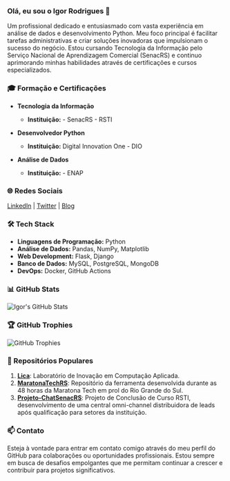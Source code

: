 ### Olá, eu sou o Igor Rodrigues 👋

Um profissional dedicado e entusiasmado com vasta experiência em análise de dados e desenvolvimento Python. Meu foco principal é facilitar tarefas administrativas e criar soluções inovadoras que impulsionam o sucesso do negócio. Estou cursando Tecnologia da Informação pelo Serviço Nacional de Aprendizagem Comercial (SenacRS) e continuo aprimorando minhas habilidades através de certificações e cursos especializados.

### 🎓 Formação e Certificações

- **Tecnologia da Informação**
  - **Instituição:** - SenacRS - RSTI


- **Desenvolvedor Python**
  - **Instituição:** Digital Innovation One - DIO 
  

- **Análise de Dados**
  - **Instituição:** - ENAP
  

### 🌐 Redes Sociais

[LinkedIn](https://www.linkedin.com/in/igorrodrigz) | [Twitter](https://twitter.com/igorrodrigz) | [Blog](https://igorrodrigz.dev/blog)

### 🛠️ Tech Stack

- **Linguagens de Programação:** Python
- **Análise de Dados:** Pandas, NumPy, Matplotlib
- **Web Development:** Flask, Django
- **Banco de Dados:** MySQL, PostgreSQL, MongoDB
- **DevOps:** Docker, GitHub Actions

### 📊 GitHub Stats

![Igor's GitHub Stats](https://github-readme-stats.vercel.app/api?username=igorrodrigz&show_icons=true&theme=radical)

### 🏆 GitHub Trophies

![GitHub Trophies](https://github-profile-trophy.vercel.app/?username=igorrodrigz&theme=radical)

### 📂 Repositórios Populares

1. **[Lica](#)**: Laboratório de Inovação em Computação Aplicada.
2. **[MaratonaTechRS](#)**: Repositório da ferramenta desenvolvida durante as 48 horas da Maratona Tech em prol do Rio Grande do Sul.
3. **[Projeto-ChatSenacRS](https://github.com/igorrodrigz/Projeto-ChatSenacRS)**: Projeto de Conclusão de Curso RSTI, desenvolvimento de uma central omni-channel distribuidora de leads após qualificação para setores da instituição.

### 📫 Contato

Esteja à vontade para entrar em contato comigo através do meu perfil do GitHub para colaborações ou oportunidades profissionais. Estou sempre em busca de desafios empolgantes que me permitam continuar a crescer e contribuir para projetos significativos.
